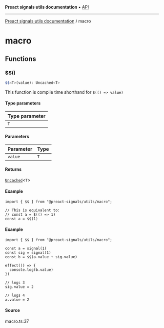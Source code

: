**Preact signals utils documentation** • [API](README.md)

***

[Preact signals utils documentation](README.md) / macro

# macro

## Functions

### $$()

```ts
$$<T>(value): Uncached<T>
```

This function is compile time shorthand for `$(() => value)`

#### Type parameters

| Type parameter |
| :------ |
| `T` |

#### Parameters

| Parameter | Type |
| :------ | :------ |
| `value` | `T` |

#### Returns

[`Uncached`](index/README.md#uncachedt)\<`T`\>

#### Example

```tsx
import { $$ } from "@preact-signals/utils/macro";

// This is equivalent to:
// const a = $(() => 1)
const a = $$(1)
```

#### Example

```tsx
import { $$ } from "@preact-signals/utils/macro";

const a = signal(1)
const sig = signal(1)
const b = $$(a.value + sig.value)

effect(() => {
  console.log(b.value)
})

// logs 3
sig.value = 2

// logs 4
a.value = 2
```

#### Source

macro.ts:37
